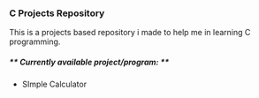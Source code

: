 ### **C Projects Repository** ###

This is a projects based repository i made to help me in learning C programming.


##### ** Currently available project/program: ** #####
- SImple Calculator
